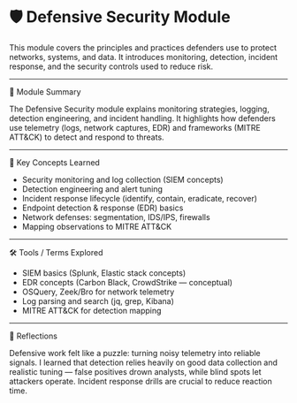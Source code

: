 # 🛡️ Defensive Security Module

This module covers the principles and practices defenders use to protect networks, systems, and data. It introduces monitoring, detection, incident response, and the security controls used to reduce risk.

---

📘 Module Summary

The Defensive Security module explains monitoring strategies, logging, detection engineering, and incident handling. It highlights how defenders use telemetry (logs, network captures, EDR) and frameworks (MITRE ATT&CK) to detect and respond to threats.

---

🧠 Key Concepts Learned

- Security monitoring and log collection (SIEM concepts)
- Detection engineering and alert tuning
- Incident response lifecycle (identify, contain, eradicate, recover)
- Endpoint detection & response (EDR) basics
- Network defenses: segmentation, IDS/IPS, firewalls
- Mapping observations to MITRE ATT&CK

---

🛠️ Tools / Terms Explored

- SIEM basics (Splunk, Elastic stack concepts)
- EDR concepts (Carbon Black, CrowdStrike — conceptual)
- OSQuery, Zeek/Bro for network telemetry
- Log parsing and search (jq, grep, Kibana)
- MITRE ATT&CK for detection mapping

---

💬 Reflections

Defensive work felt like a puzzle: turning noisy telemetry into reliable signals. I learned that detection relies heavily on good data collection and realistic tuning — false positives drown analysts, while blind spots let attackers operate. Incident response drills are crucial to reduce reaction time.
